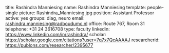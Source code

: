 title: Rashindra Manniesing
name: Rashindra Manniesing
template: people-single
picture: Rashindra_Manniesing.jpg
position: Assistant Professor
active: yes
groups: diag, neuro
email: rashindra.manniesing@radboudumc.nl
office: Route 767, Room 31
telephone: +31 24 3616708
type: faculty
linkedin: https://www.linkedin.com/in/rashindra/
scholar: https://scholar.google.com/citations?user=7q7x7QcAAAAJ
researcherid: https://publons.com/researcher/2395677
